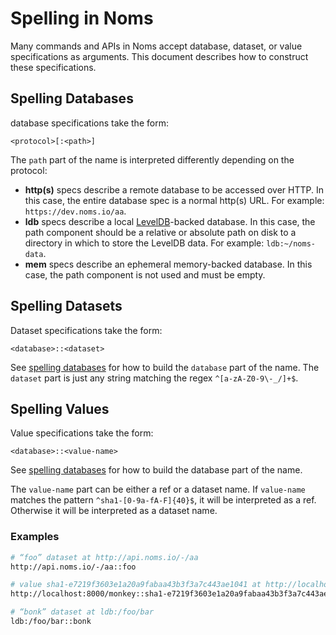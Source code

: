 # Spelling in Noms

Many commands and APIs in Noms accept database, dataset, or value specifications as arguments. This document describes how to construct these specifications.

## Spelling Databases

database specifications take the form:

```
<protocol>[:<path>]
```

The `path` part of the name is interpreted differently depending on the protocol:

- **http(s)** specs describe a remote database to be accessed over HTTP. In this case, the entire database spec is a normal http(s) URL. For example: `https://dev.noms.io/aa`.
- **ldb** specs describe a local [LevelDB](https://github.com/google/leveldb)-backed database. In this case, the path component should be a relative or absolute path on disk to a directory in which to store the LevelDB data. For example: `ldb:~/noms-data`.
- **mem** specs describe an ephemeral memory-backed database. In this case, the path component is not used and must be empty.

## Spelling Datasets

Dataset specifications take the form:

```
<database>::<dataset>
```

See [spelling databases](#spelling-databases) for how to build the `database` part of the name. The `dataset` part is just any string matching the regex `^[a-zA-Z0-9\-_/]+$`.

## Spelling Values

Value specifications take the form:

```
<database>::<value-name>
```

See [spelling databases](#spelling-databases) for how to build the database part of the name.

The `value-name` part can be either a ref or a dataset name. If  `value-name` matches the pattern `^sha1-[0-9a-fA-F]{40}$`, it will be interpreted as a ref. Otherwise it will be interpreted as a dataset name.

### Examples

```sh
# “foo” dataset at http://api.noms.io/-/aa
http://api.noms.io/-/aa::foo

# value sha1-e7219f3603e1a20a9fabaa43b3f3a7c443ae1041 at http://localhost:8000
http://localhost:8000/monkey::sha1-e7219f3603e1a20a9fabaa43b3f3a7c443ae1041

# “bonk” dataset at ldb:/foo/bar
ldb:/foo/bar::bonk
```
